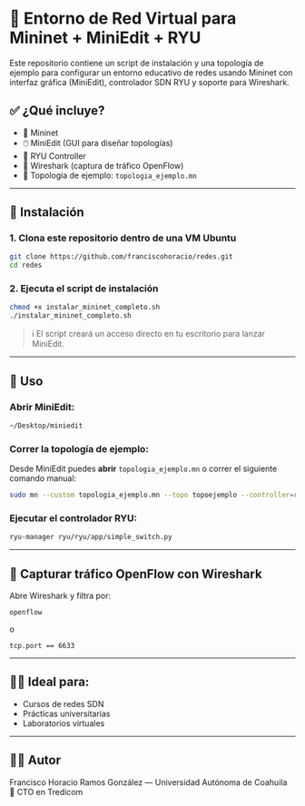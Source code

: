 # 🧠 Entorno de Red Virtual para Mininet + MiniEdit + RYU 

Este repositorio contiene un script de instalación y una topología de ejemplo para configurar un entorno educativo de redes usando Mininet con interfaz gráfica (MiniEdit), controlador SDN RYU y soporte para Wireshark.

## ✅ ¿Qué incluye?

- 🔁 Mininet
- 🖱️ MiniEdit (GUI para diseñar topologías)
- 🔌 RYU Controller
- 📡 Wireshark (captura de tráfico OpenFlow)
- 📄 Topología de ejemplo: `topologia_ejemplo.mn`

---

## 🚀 Instalación

### 1. Clona este repositorio dentro de una VM Ubuntu
```bash
git clone https://github.com/franciscohoracio/redes.git
cd redes
```

### 2. Ejecuta el script de instalación
```bash
chmod +x instalar_mininet_completo.sh
./instalar_mininet_completo.sh
```

> ℹ️ El script creará un acceso directo en tu escritorio para lanzar MiniEdit.

---

## 🧪 Uso

### Abrir MiniEdit:
```bash
~/Desktop/miniedit
```

### Correr la topología de ejemplo:
Desde MiniEdit puedes **abrir** `topologia_ejemplo.mn` o correr el siguiente comando manual:

```bash
sudo mn --custom topologia_ejemplo.mn --topo topoejemplo --controller=remote
```

### Ejecutar el controlador RYU:
```bash
ryu-manager ryu/ryu/app/simple_switch.py
```

---

## 📸 Capturar tráfico OpenFlow con Wireshark

Abre Wireshark y filtra por:

```
openflow
```
o
```
tcp.port == 6633
```

---

## 👨‍🏫 Ideal para:

- Cursos de redes SDN
- Prácticas universitarias
- Laboratorios virtuales

---

## 🧑‍💻 Autor

Francisco Horacio Ramos González — Universidad Autónoma de Coahuila  
💼 CTO en Tredicom

